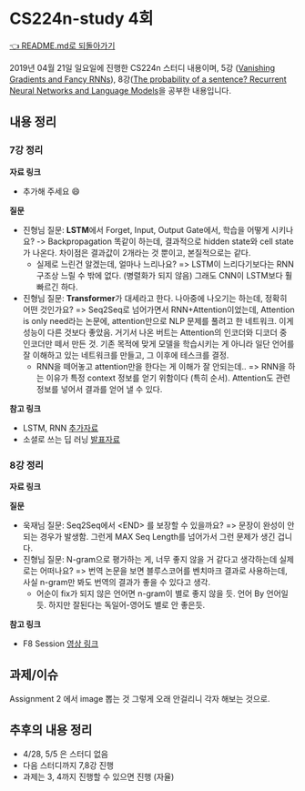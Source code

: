 # CS224n-study 4회

[👈 README.md로 되돌아가기](../README.md)

2019년 04월 21일 일요일에 진행한 CS224n 스터디 내용이며, 5강 ([Vanishing Gradients and Fancy RNNs](http://web.stanford.edu/class/cs224n/slides/cs224n-2019-lecture07-fancy-rnn.pdf)), 8강([The probability of a sentence? Recurrent Neural Networks and Language Models](http://web.stanford.edu/class/cs224n/slides/cs224n-2019-lecture08-nmt.pdf)을 공부한 내용입니다.

## 내용 정리

### 7강 정리

**자료 링크**

* 추가해 주세요 :smile:

**질문**

* 진형님 질문: **LSTM**에서 Forget, Input, Output Gate에서, 학습을 어떻게 시키나요? -> Backpropagation 똑같이 하는데, 결과적으로 hidden state와 cell state가 나온다. 차이점은 결과값이 2개라는 것 뿐이고, 본질적으로는 같다. 
  * 실제로 느린건 알겠는데, 얼마나 느리나요? => LSTM이 느리다기보다는 RNN 구조상 느릴 수 밖에 없다. (병렬화가 되지 않음) 그래도 CNN이 LSTM보다 훨 빠르긴 하다. 
* 진형님 질문: **Transformer**가 대세라고 한다. 나아중에 나오기는 하는데, 정확히 어떤 것인가요? => Seq2Seq로 넘어가면서 RNN+Attention이었는데, Attention is only need라는 논문에, attention만으로 NLP 문제를 풀려고 한 네트워크. 이게 성능이 다른 것보다 좋았음. 거기서 나온 버트는 Attention의 인코더와 디코더 중 인코더만 떼서 만든 것.  기존 목적에 맞게 모델을 학습시키는 게 아니라 일단 언어를 잘 이해하고 있는 네트워크를 만들고, 그 이후에 테스크를 결정.
  * RNN을 떼어놓고 attention만을 한다는 게 이해가 잘 안되는데.. => RNN을 하는 이유가 특정 context 정보를 얻기 위함이다 (특히 순서). Attention도 관련 정보를 넣어서 결과를 얻어 낼 수 있다. 

**참고 링크**

* LSTM, RNN [추가자료](https://ratsgo.github.io/natural%20language%20processing/2017/03/09/rnnlstm/) 
* 소셜로 쓰는 딥 러닝 [발표자료](https://archive.pycon.kr/2018/program/28)

### 8강 정리

**자료 링크**


**질문**

* 욱재님 질문: Seq2Seq에서 &lt;END&gt; 를 보장할 수 있을까요? => 문장이 완성이 안되는 경우가 발생함. 그런게 MAX Seq Length를 넘어가서 그런 문제가 생긴 겁니다.
* 진형님 질문: N-gram으로 평가하는 게, 너무 좋지 않을 거 같다고 생각하는데 실제로는 어떠나요? => 번역 논문을 보면 블루스코어를 벤치마크 결과로 사용하는데, 사실 n-gram만 봐도 번역의 결과가 좋을 수 있다고 생각.
  * 어순이 fix가 되지 않은 언어면 n-gram이 별로 좋지 않을 듯. 언어 By 언어일듯. 하지만 잘된다는 독일어-영어도 별로 안 좋은듯. 



**참고 링크**

* F8 Session [영상 링크](https://youtu.be/j48PqBP-OA0?t=1595)

  

## 과제/이슈

Assignment 2 에서 image 뽑는 것 그렇게 오래 안걸리니 각자 해보는 것으로.

## 추후의 내용 정리

* 4/28, 5/5 은 스터디 없음
* 다음 스터디까지 7,8강 진행
* 과제는 3, 4까지 진행할 수 있으면 진행 (자율)
